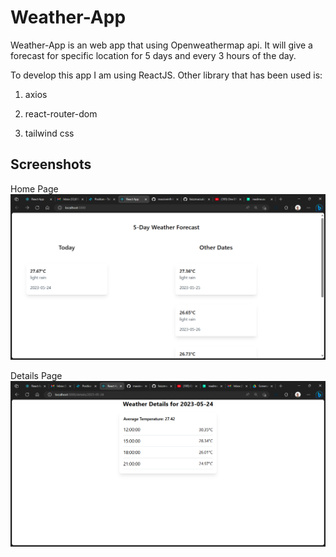 # Weather-App

Weather-App is an web app that using Openweathermap api. It will give a forecast for specific location for 5 days and every 3 hours of the day.

To develop this app I am using ReactJS. Other library that has been used is:

1. axios

2. react-router-dom

3. tailwind css

## Screenshots

Home Page
![App Screenshot](https://raw.githubusercontent.com/faizzmarzuki/Weather-App/main/Screenshot/Home.png?token=GHSAT0AAAAAACBUKH5EECD2CSOI4SWE4IZ2ZDN47VA)

Details Page
![App Screenshot](https://raw.githubusercontent.com/faizzmarzuki/Weather-App/main/Screenshot/Details.png?token=GHSAT0AAAAAACBUKH5EENDJPE3V2VXQC4GSZDN5ABA)
